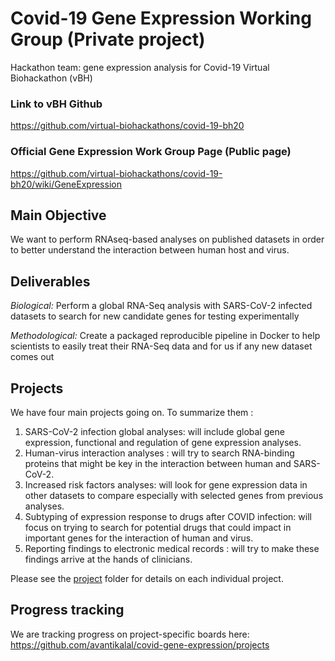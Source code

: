 # Covid-19 Gene Expression Working Group (Private project)
Hackathon team: gene expression analysis for Covid-19 Virtual Biohackathon (vBH)

### Link to vBH Github
https://github.com/virtual-biohackathons/covid-19-bh20
### Official Gene Expression Work Group Page (Public page)
https://github.com/virtual-biohackathons/covid-19-bh20/wiki/GeneExpression

## Main Objective
We want to perform RNAseq-based analyses on published datasets in order to better understand the interaction between human host and virus.


## Deliverables
_Biological:_ Perform a global RNA-Seq analysis with SARS-CoV-2 infected datasets to search for new candidate genes for testing experimentally

_Methodological:_ Create a packaged reproducible pipeline in Docker to help scientists to easily treat their RNA-Seq data and for us if any new dataset comes out

## Projects

We have four main projects going on. To summarize them :

1. SARS-CoV-2 infection global analyses: will include global gene expression, functional and regulation of gene expression analyses.
2. Human-virus interaction analyses : will try to search RNA-binding proteins that might be key in the interaction between human and SARS-CoV-2.
3. Increased risk factors analyses: will look for gene expression data in other datasets to compare especially with selected genes from previous analyses.
4. Subtyping of expression response to drugs after COVID infection: will focus on trying to search for potential drugs that could impact in important genes for the interaction of human and virus.
5. Reporting findings to electronic medical records : will try to make these findings arrive at the hands of clinicians.

Please see the [project](project) folder for details on each individual project.

## Progress tracking
We are tracking progress on project-specific boards here: https://github.com/avantikalal/covid-gene-expression/projects


